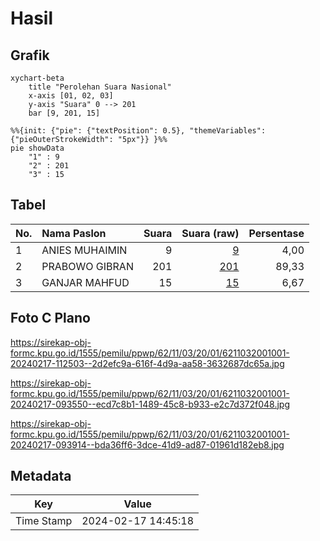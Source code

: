 # Hasil

## Grafik

```mermaid
xychart-beta
    title "Perolehan Suara Nasional"
    x-axis [01, 02, 03]
    y-axis "Suara" 0 --> 201
    bar [9, 201, 15]
```

```mermaid
%%{init: {"pie": {"textPosition": 0.5}, "themeVariables": {"pieOuterStrokeWidth": "5px"}} }%%
pie showData
    "1" : 9
    "2" : 201
    "3" : 15
```

## Tabel

| No. | Nama Paslon    | Suara | Suara (raw) | Persentase |
|:--- |:-------------- | -----:| -----------:| ----------:|
| 1   | ANIES MUHAIMIN | 9     | [9][p-1]    | 4,00       |
| 2   | PRABOWO GIBRAN | 201   | [201][p-2]  | 89,33      |
| 3   | GANJAR MAHFUD  | 15    | [15][p-3]   | 6,67       |


[p-1]: https://github.com/gigit-pemilu/pemilu-2024/blob/main/pilpres/hitung-suara/sub/62-kalimantan-tengah/sub/11-pulang-pisau/sub/03-kahayan-tengah/sub/2001-tanjung-sangalang/sub/001-tps/sub/paslon-1.txt
[p-2]: https://github.com/gigit-pemilu/pemilu-2024/blob/main/pilpres/hitung-suara/sub/62-kalimantan-tengah/sub/11-pulang-pisau/sub/03-kahayan-tengah/sub/2001-tanjung-sangalang/sub/001-tps/sub/paslon-2.txt
[p-3]: https://github.com/gigit-pemilu/pemilu-2024/blob/main/pilpres/hitung-suara/sub/62-kalimantan-tengah/sub/11-pulang-pisau/sub/03-kahayan-tengah/sub/2001-tanjung-sangalang/sub/001-tps/sub/paslon-3.txt

## Foto C Plano

https://sirekap-obj-formc.kpu.go.id/1555/pemilu/ppwp/62/11/03/20/01/6211032001001-20240217-112503--2d2efc9a-616f-4d9a-aa58-3632687dc65a.jpg

https://sirekap-obj-formc.kpu.go.id/1555/pemilu/ppwp/62/11/03/20/01/6211032001001-20240217-093550--ecd7c8b1-1489-45c8-b933-e2c7d372f048.jpg

https://sirekap-obj-formc.kpu.go.id/1555/pemilu/ppwp/62/11/03/20/01/6211032001001-20240217-093914--bda36ff6-3dce-41d9-ad87-01961d182eb8.jpg


## Metadata

| Key        | Value               |
| ---------- | ------------------- |
| Time Stamp | 2024-02-17 14:45:18 |



